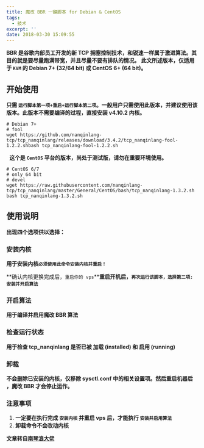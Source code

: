 ```yaml
---
title: 魔改 BBR 一键脚本 for Debian & CentOS
tags:
  - 技术
excerpt: ''
date: 2018-03-30 15:09:55
---
```


 **BBR 是谷歌内部员工开发的新 TCP 拥塞控制技术，和锐速一样属于激进算法。其目的就是要尽量跑满带宽，并且尽量不要有排队的情况。** **此文所述版本，仅适用于 `KVM` 的 Debian 7+ (32/64 bit) 或 CentOS 6+ (64 bit)。**

开始使用
----

****只需 `运行脚本第一项+重启+运行脚本第二项`。一般用户只需使用此版本，并建议使用该版本。此版本不需要编译的过程，直接安装 v4.10.2 内核。****

    # Debian 7+
    # fool
    wget https://github.com/nanqinlang-tcp/tcp_nanqinlang/releases/download/3.4.2/tcp_nanqinlang-fool-1.2.2.shbash tcp_nanqinlang-fool-1.2.2.sh

  **这个是 `CentOS` 平台的版本，尚处于测试版，请勿在重要环境使用。**

    # CentOS 6/7
    # only 64 bit
    # devel
    wget https://raw.githubusercontent.com/nanqinlang-tcp/tcp_nanqinlang/master/General/CentOS/bash/tcp_nanqinlang-1.3.2.sh
    bash tcp_nanqinlang-1.3.2.sh

使用说明
----

**出现四个选项供以选择：**

### 安装内核

**用于安装内核`必须使用此命令安装内核并重启！`**

**确认内核更换完成后，`重启你的 vps`****重启开机后，`再次运行该脚本，选择第二项: 安装并开启算法`**

### **开启算法**

**用于编译并启用魔改 BBR 算法**

### 检查运行状态

**用于检查 tcp\_nanqinlang 是否已被 加载 (installed) 和 启用 (running)**

### 卸载

**不会删除已安装的内核，仅移除 sysctl.conf 中的相关设置项。然后重启机器后** **，魔改 BBR 才会停止运作。**

### 注意事项

1.  **一定要在执行完成 `安装内核` 并重启 vps 后，才能执行 `安装并启用算法`**
2.  **卸载命令不会改动内核**

**文章转自[南琴浪大佬](https://sometimesnaive.org)**